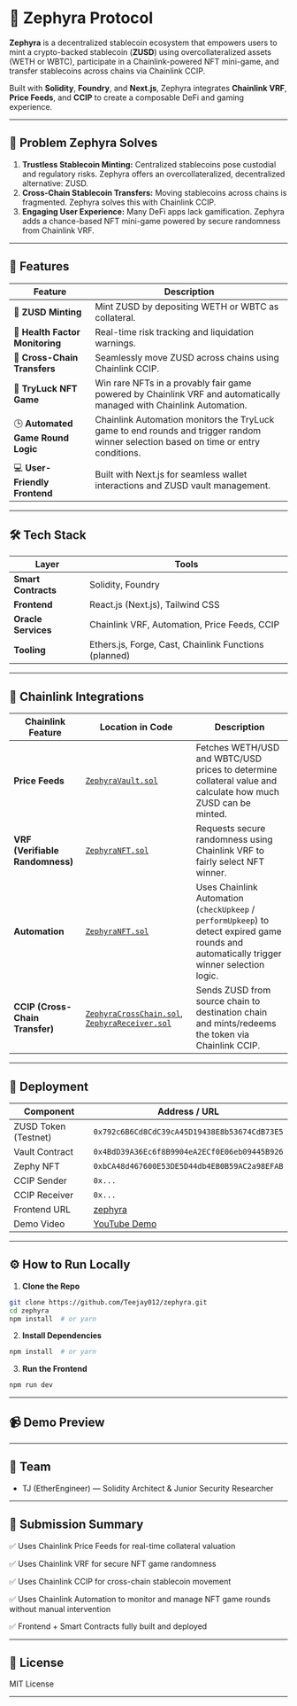 # 💠 Zephyra Protocol

**Zephyra** is a decentralized stablecoin ecosystem that empowers users to mint a crypto-backed stablecoin (**ZUSD**) using overcollateralized assets (WETH or WBTC), participate in a Chainlink-powered NFT mini-game, and transfer stablecoins across chains via Chainlink CCIP.

Built with **Solidity**, **Foundry**, and **Next.js**, Zephyra integrates **Chainlink VRF**, **Price Feeds**, and **CCIP** to create a composable DeFi and gaming experience.

---

## 🧩 Problem Zephyra Solves

1. **Trustless Stablecoin Minting:** Centralized stablecoins pose custodial and regulatory risks. Zephyra offers an overcollateralized, decentralized alternative: ZUSD.
2. **Cross-Chain Stablecoin Transfers:** Moving stablecoins across chains is fragmented. Zephyra solves this with Chainlink CCIP.
3. **Engaging User Experience:** Many DeFi apps lack gamification. Zephyra adds a chance-based NFT mini-game powered by secure randomness from Chainlink VRF.

---

## 🚀 Features

| Feature | Description |
|--------|-------------|
| 🏦 **ZUSD Minting** | Mint ZUSD by depositing WETH or WBTC as collateral. |
| 🧮 **Health Factor Monitoring** | Real-time risk tracking and liquidation warnings. |
| 🔁 **Cross-Chain Transfers** | Seamlessly move ZUSD across chains using Chainlink CCIP. |
| 🎰 **TryLuck NFT Game** | Win rare NFTs in a provably fair game powered by Chainlink VRF and automatically managed with Chainlink Automation. |
| 🕒 **Automated Game Round Logic** | Chainlink Automation monitors the TryLuck game to end rounds and trigger random winner selection based on time or entry conditions. |
| 💻 **User-Friendly Frontend** | Built with Next.js for seamless wallet interactions and ZUSD vault management. |

---

## 🛠️ Tech Stack

| Layer | Tools |
|------|-------|
| **Smart Contracts** | Solidity, Foundry |
| **Frontend** | React.js (Next.js), Tailwind CSS |
| **Oracle Services** | Chainlink VRF, Automation, Price Feeds, CCIP |
| **Tooling** | Ethers.js, Forge, Cast, Chainlink Functions (planned) |

---


## 🔗 Chainlink Integrations

| Chainlink Feature | Location in Code | Description |
|-------------------|------------------|-------------|
| **Price Feeds** | [`ZephyraVault.sol`](https://github.com/Teejay012/zephyra/blob/main/smart-contract/src/ZephyraVault.sol#L504) | Fetches WETH/USD and WBTC/USD prices to determine collateral value and calculate how much ZUSD can be minted. |
| **VRF (Verifiable Randomness)** | [`ZephyraNFT.sol`](https://github.com/Teejay012/zephyra/blob/main/smart-contract/src/ZephyraNFT.sol#L289) | Requests secure randomness using Chainlink VRF to fairly select NFT winner. |
| **Automation** | [`ZephyraNFT.sol`](https://github.com/Teejay012/zephyra/blob/main/smart-contract/src/ZephyraNFT.sol#L245) | Uses Chainlink Automation (`checkUpkeep` / `performUpkeep`) to detect expired game rounds and automatically trigger winner selection logic. |
| **CCIP (Cross-Chain Transfer)** | [`ZephyraCrossChain.sol`](https://github.com/Teejay012/zephyra/blob/main/smart-contract/src/ZephyraCrossChain.sol), [`ZephyraReceiver.sol`](https://github.com/Teejay012/zephyra/blob/main/smart-contract/src/ZephyraReceiver.sol) | Sends ZUSD from source chain to destination chain and mints/redeems the token via Chainlink CCIP. |

---

## 🔗 Deployment

| Component | Address / URL |
|----------|----------------|
| ZUSD Token (Testnet) | `0x792c6B6Cd8CdC39cA45D19438E8b53674CdB73E5` |
| Vault Contract | `0x4BdD39A36Ec6f8B9904eA2ECf0E06eb09445B926` |
| Zephy NFT | `0xbCA48d467600E53DE5D44db4EB0B59AC2a98EFAB` |
| CCIP Sender | `0x...` |
| CCIP Receiver | `0x...` |
| Frontend URL | [zephyra](https://zephyra-kappa.vercel.app/) |
| Demo Video | [YouTube Demo](https://youtu.be/your-demo-link) |

---

## ⚙️ How to Run Locally

1. **Clone the Repo**

```bash
git clone https://github.com/Teejay012/zephyra.git
cd zephyra
npm install  # or yarn
```

2. **Install Dependencies**

```bash
npm install  # or yarn
```

3. **Run the Frontend**

```bash
npm run dev
```


---

## 📹 Demo Preview







---


## 👥 Team
- TJ (EtherEngineer) — Solidity Architect & Junior Security Researcher


---


## 🏁 Submission Summary

✅ Uses Chainlink Price Feeds for real-time collateral valuation

✅ Uses Chainlink VRF for secure NFT game randomness

✅ Uses Chainlink CCIP for cross-chain stablecoin movement

✅ Uses Chainlink Automation to monitor and manage NFT game rounds without manual intervention

✅ Frontend + Smart Contracts fully built and deployed


---


## 📜 License
MIT License

---



